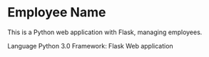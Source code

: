 # Employee Name

This is a Python web application with Flask, managing employees.

Language Python 3.0
Framework: Flask
Web application 